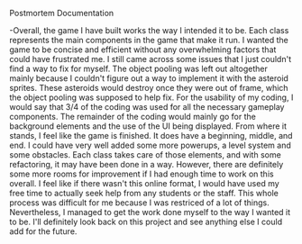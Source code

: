 Postmortem Documentation

-Overall, the game I have built works the way I intended it to be. Each class represents the main components in the game that make it run. I wanted the game to be concise and efficient without any overwhelming factors that could have frustrated me. I still came across some issues that I just couldn't find a way to fix for myself. The object pooling was left out altogether mainly because I couldn't figure out a way to implement it with the asteroid sprites. These asteroids would destroy once they were out of frame, which the object pooling was supposed to help fix. For the usability of my coding, I would say that 3/4 of the coding was used for all the necessary gameplay components. The remainder of the coding would mainly go for the background elements and the use of the UI being displayed. From where it stands, I feel like the game is finished. It does have a beginning, middle, and end. I could have very well added some more powerups, a level system and some obstacles. Each class takes care of those elements, and with some refactoring, it may have been done in a way. However, there are definitely some more rooms for improvement if I had enough time to work on this overall. I feel like if there wasn't this online format, I would have used my free time to actually seek help from any students or the staff. This whole process was difficult for me because I was restriced of a lot of things. Nevertheless, I managed to get the work done myself to the way I wanted it to be. I'll definitely look back on this project and see anything else I could add for the future.
